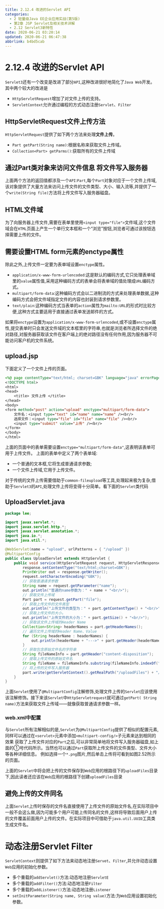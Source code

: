 ```yaml
---
title: 2.12.4 改进的Servlet API
categories: 
  - 2 轻量级Java EE企业应用实战(第5版)
  - 第2章 JSP Servlet及相关技术详解
  - 2.12 Servlet3新特性
date: 2020-06-21 03:20:14
updated: 2020-06-21 06:47:38
abbrlink: b4bd5cab
---
```

# 2.12.4 改进的Servlet API
`Servlet3`还有一个改变是改进了部分`API`,这种改进很好地简化了`Java Web`开发。其中两个较大的改进是
- `HttpServletRequest`增加了对文件上传的支持。
- `ServletContext`允许通过编程的方式动态注册`Servlet`、`Filter`

## HttpServletRequest文件上传方法
`HttpServletRequest`提供了如下两个方法来处理**文件上传**。
- `Part getPart(String name)`:根据名称来获取文件上传域。
- `Collection<Part> getParms()`:获取所有的文件上传域

## 通过Part类对象来访问文件信息 将文件写入服务器
上面两个方法的返回值都涉及一个`API`:`Part`,每个`Part`对象对应于一个文件上传域,该对象提供了大量方法来访问上传文件的文件类型、大小、输入流等,并提供了一个`write(String file)`方法将上传文件写入服务器磁盘。

## HTML文件域
为了向服务器上传文件,需要在表单里使用`<input type="file">`文件域,这个文件域会在`HTML`页面上产生一个单行文本框和一个“浏览”按钮,浏览者可通过该按钮选择需要上传的文件。
## 需要设置HTML form元素的enctype属性
除此之外,上传文件一定要为表单域设置`enctype`属性。
- `application/x-www-form-urlencoded`:这是默认的编码方式,它只处理表单域里的`value`属性值,采用这种编码方式的表单会将表单域的值处理成`URL`编码方式。
- `multipart/form-data`:这种编码方式会以二进制流的方式来处理表单数据,这种编码方式会把文件域指定文件的内容也封装到请求参数里。
- `text/plain`:这种编码方式当表单的`action`属性为`mailto:URL`的形式时比较方便,这种方式主要适用于直接通过表单发送邮件的方式。

如果将`enctype`设置为`application/x-www-form-urlencoded`,或不设置`enctype`属性,提交表单时只会发送文件域的文本框里的字符串,也就是浏览者所选择文件的绝对路径,对服务器获取该文件在客户端上的绝对路径没有任何作用,因为服务器不可能访问客户机的文件系统。
## upload.jsp
下面定义了一个文件上传的页面。
```jsp
<%@ page contentType="text/html; charset=GBK" language="java" errorPage="" %>
<!DOCTYPE html>
<html>
<head>
    <title> 文件上传 </title>
</head>
<body>
<form method="post" action="upload" enctype="multipart/form-data">
    文件名：<input type="text" id="name" name="name" /><br/>
    选择文件：<input type="file" id="file" name="file" /><br/>
    <input type="submit" value="上传" /><br/>
</form>
</body>
</html>
```
上面的页面中的表单需要设置`enctype="multipart/form-data"`,这表明该表单可用于上传文件。
上面的表单中定义了两个表单域:
- 一个普通的文本框,它将生成普通请求参数;
- 一个文件上传域,它用于上传文件。

对于传统的文件上传需要借助于`common-fileupload`等工具,处理起来极为复杂,借助于`Servlet3`的`API`,处理文件上传将变得十分简单。看下面的`Servlet`类代码
## UploadServlet.java
```java
package lee;

import javax.servlet.*;
import javax.servlet.http.*;
import javax.servlet.annotation.*;
import java.io.*;
import java.util.*;

@WebServlet(name = "upload", urlPatterns = { "/upload" })
@MultipartConfig
public class UploadServlet extends HttpServlet {
    public void service(HttpServletRequest request, HttpServletResponse response) throws IOException, ServletException {
        response.setContentType("text/html;charset=GBK");
        PrintWriter out = response.getWriter();
        request.setCharacterEncoding("GBK");
        // 获取普通请求参数
        String name = request.getParameter("name");
        out.println("普通的name参数为：" + name + "<br/>");
        // 获取文件上传域
        Part part = request.getPart("file");
        // 获取上传文件的文件类型
        out.println("上传文件的类型为：" + part.getContentType() + "<br/>");
        // 获取上传文件的大小。
        out.println("上传文件的大小为：" + part.getSize() + "<br/>");
        // 获取该文件上传域的Header Name
        Collection<String> headerNames = part.getHeaderNames();
        // 遍历文件上传域的Header Name、Value
        for (String headerName : headerNames) {
            out.println(headerName + "--->" + part.getHeader(headerName) + "<br/>");
        }
        // 获取包含原始文件名的字符串
        String fileNameInfo = part.getHeader("content-disposition");
        // 提取上传文件的原始文件名
        String fileName = fileNameInfo.substring(fileNameInfo.indexOf("filename=\"") + 10, fileNameInfo.length() - 1);
        // 将上传的文件写入服务器
        part.write(getServletContext().getRealPath("/uploadFiles") + "/" + fileName); // ①
    }
}
```
上面`Servlet`使用了`@MultipartConfig`注解修饰,处理文件上传的`Servlet`应该使用该注解修饰。接下来该`Servlet`中`HttpServletrequest`就可通过`getPart( String name)`方法来获取文件上传域——就像获取普通请求参数一样。
### web.xml中配置
与`Servlet`所有注解相似的是,`Servlet`为`@MultipartConfig`提供了相似的配置元素,同样可以通过在`<servlet>`元素中添加`<multipart-config/>`子元素来达到相同的效果
获取了上传文件对应的`Part`之后,可以非常简单地将文件写入服务器磁盘,如上面的①号代码所示。当然也可以通过`Part`获取所上传文件的文件类型、文件大小等各种详细信息。
例如选择一个`*.png`图片,然后单击上传将可看到如图2.52所示的页面。

上面的`Servlet`中将会把上传的文件保存到`Web`应用的根路径下的`uploadFiles`目录下,因此读者还应该在`Web`应用的根路径下创建`uploadFiles`目录
## 避免上传的文件同名
上面`Servlet`上传时保存的文件名直接使用了上传文件的原始文件名,在实际项目中一般不会这么做,因为可能多个用户可能上传同名的文件,这样将导致后面用户上传的文件覆盖前面用户上传的文件。在实际项目中可借助于`java.util.UUID`工具类生成文件名。
# 动态注册Servlet Filter
`ServletContext`则提供了如下方法来动态地注册`Servet`、`Filter`,并允许动态设置`Web`应用的初始化参数。
- 多个重载的`addServlet()`方法:动态地注册`ServletE`
- 多个重载的`addFilter()`方法:动态地注册`Filter`
- 多个重载的`addListener()`方法:动态地注册`Listener`
- `setInitParameter(String name, String value)`方法:为`Web`应用设置初始化参数。
